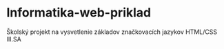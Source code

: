 # Informatika-web-priklad
Školský projekt na vysvetlenie základov značkovacích jazykov HTML/CSS III.SA
